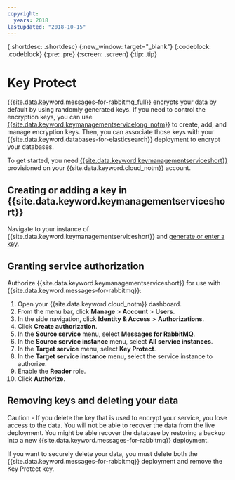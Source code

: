 ```yaml
---
copyright:
  years: 2018
lastupdated: "2018-10-15"
---
```


{:shortdesc: .shortdesc}
{:new_window: target="_blank"}
{:codeblock: .codeblock}
{:pre: .pre}
{:screen: .screen}
{:tip: .tip}

# Key Protect

{{site.data.keyword.messages-for-rabbitmq_full}} encrypts your data by default by using randomly generated keys. If you need to control the encryption keys, you can use [{{site.data.keyword.keymanagementservicelong_notm}}](/docs/services/keymgmt/keyprotect_about.html) to create, add, and manage encryption keys. Then, you can associate those keys with your {{site.data.keyword.databases-for-elasticsearch}} deployment to encrypt your databases.

To get started, you need [{{site.data.keyword.keymanagementserviceshort}}](https://console.{DomianName}/catalog/services/key-protect) provisioned on your {{site.data.keyword.cloud_notm}} account.

## Creating or adding a key in {{site.data.keyword.keymanagementserviceshort}}

Navigate to your instance of {{site.data.keyword.keymanagementserviceshort}} and [generate or enter a key](https://console.{DomainName}/docs/services/key-protect/index.html#getting-started-with-key-protect).

## Granting service authorization

Authorize {{site.data.keyword.keymanagementserviceshort}} for use with {{site.data.keyword.messages-for-rabbitmq}}:

1. Open your {{site.data.keyword.cloud_notm}} dashboard.
2. From the menu bar, click **Manage** &gt; **Account** &gt; **Users**.
3. In the side navigation, click **Identity & Access** &gt; **Authorizations**.
4. Click **Create authorization**.
5. In the **Source service** menu, select **Messages for RabbitMQ**.
6. In the **Source service instance** menu, select **All service instances**.
7. In the **Target service** menu, select **Key Protect**.
8. In the **Target service instance** menu, select the service instance to authorize.
9. Enable the **Reader** role.
10. Click **Authorize**.

## Removing keys and deleting your data

Caution - If you delete the key that is used to encrypt your service, you lose access to the data. You will not be able to recover the data from the live deployment. You might be able recover the database by restoring a backup into a new {{site.data.keyword.messages-for-rabbitmq}} deployment.

If you want to securely delete your data, you must delete both the {{site.data.keyword.messages-for-rabbitmq}} deployment and remove the Key Protect key.